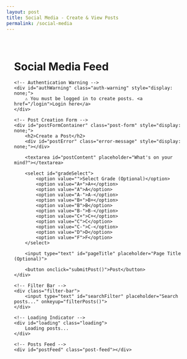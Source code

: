```yaml
---
layout: post
title: Social Media - Create & View Posts
permalink: /social-media
---
```


<style>
/* Social Media Styling */
.social-container {
    max-width: 800px;
    margin: 0 auto;
    padding: 20px;
}

.auth-warning {
    background-color: #fff3cd;
    border: 1px solid #ffc107;
    border-radius: 8px;
    padding: 15px;
    margin-bottom: 20px;
}

.post-form {
    background: white;
    border-radius: 12px;
    padding: 20px;
    box-shadow: 0 2px 8px rgba(0,0,0,0.1);
    margin-bottom: 30px;
}

.post-form textarea {
    width: 100%;
    min-height: 120px;
    padding: 12px;
    border: 1px solid #ddd;
    border-radius: 8px;
    resize: vertical;
    font-family: inherit;
}

.post-form select,
.post-form input {
    width: 100%;
    padding: 10px;
    margin-top: 10px;
    border: 1px solid #ddd;
    border-radius: 6px;
}

.post-form button {
    background-color: #007bff;
    color: white;
    border: none;
    padding: 12px 24px;
    border-radius: 6px;
    cursor: pointer;
    margin-top: 10px;
    font-size: 16px;
}

.post-form button:hover {
    background-color: #0056b3;
}

.post-feed {
    margin-top: 30px;
}

.post-card {
    background: white;
    border-radius: 12px;
    padding: 20px;
    margin-bottom: 20px;
    box-shadow: 0 2px 8px rgba(0,0,0,0.1);
}

.post-header {
    display: flex;
    justify-content: space-between;
    align-items: center;
    margin-bottom: 12px;
    border-bottom: 1px solid #eee;
    padding-bottom: 10px;
}

.post-author {
    font-weight: bold;
    color: #333;
}

.post-timestamp {
    color: #666;
    font-size: 0.9em;
}

.post-content {
    margin: 15px 0;
    line-height: 1.6;
    color: #333;
}

.post-grade {
    display: inline-block;
    background-color: #e3f2fd;
    color: #1976d2;
    padding: 4px 12px;
    border-radius: 12px;
    font-size: 0.9em;
    margin-bottom: 10px;
}

.post-actions {
    display: flex;
    gap: 15px;
    margin-top: 15px;
    padding-top: 15px;
    border-top: 1px solid #eee;
}

.post-actions button {
    background: none;
    border: none;
    color: #007bff;
    cursor: pointer;
    font-size: 14px;
}

.post-actions button:hover {
    text-decoration: underline;
}

.reply-section {
    margin-top: 15px;
    padding-left: 30px;
    border-left: 3px solid #e0e0e0;
}

.reply-card {
    background: #f9f9f9;
    padding: 12px;
    border-radius: 8px;
    margin-top: 10px;
}

.reply-form {
    margin-top: 10px;
}

.reply-form textarea {
    width: 100%;
    padding: 8px;
    border: 1px solid #ddd;
    border-radius: 6px;
    resize: vertical;
}

.reply-form button {
    background-color: #28a745;
    color: white;
    border: none;
    padding: 8px 16px;
    border-radius: 6px;
    cursor: pointer;
    margin-top: 8px;
}

.reply-form button:hover {
    background-color: #218838;
}

.loading {
    text-align: center;
    padding: 40px;
    color: #666;
}

.error-message {
    background-color: #f8d7da;
    color: #721c24;
    padding: 12px;
    border-radius: 8px;
    margin-bottom: 15px;
}

.filter-bar {
    background: white;
    padding: 15px;
    border-radius: 8px;
    margin-bottom: 20px;
    box-shadow: 0 2px 8px rgba(0,0,0,0.1);
}

.filter-bar input {
    padding: 8px;
    border: 1px solid #ddd;
    border-radius: 6px;
    width: 300px;
}
</style>

<div class="social-container">
    <h1>Social Media Feed</h1>
    
    <!-- Authentication Warning -->
    <div id="authWarning" class="auth-warning" style="display: none;">
        ⚠️ You must be logged in to create posts. <a href="/login">Login here</a>
    </div>
    
    <!-- Post Creation Form -->
    <div id="postFormContainer" class="post-form" style="display: none;">
        <h2>Create a Post</h2>
        <div id="postError" class="error-message" style="display: none;"></div>
        
        <textarea id="postContent" placeholder="What's on your mind?"></textarea>
        
        <select id="gradeSelect">
            <option value="">Select Grade (Optional)</option>
            <option value="A+">A+</option>
            <option value="A">A</option>
            <option value="A-">A-</option>
            <option value="B+">B+</option>
            <option value="B">B</option>
            <option value="B-">B-</option>
            <option value="C+">C+</option>
            <option value="C">C</option>
            <option value="C-">C-</option>
            <option value="D">D</option>
            <option value="F">F</option>
        </select>
        
        <input type="text" id="pageTitle" placeholder="Page Title (Optional)">
        
        <button onclick="submitPost()">Post</button>
    </div>
    
    <!-- Filter Bar -->
    <div class="filter-bar">
        <input type="text" id="searchFilter" placeholder="Search posts..." onkeyup="filterPosts()">
    </div>
    
    <!-- Loading Indicator -->
    <div id="loading" class="loading">
        Loading posts...
    </div>
    
    <!-- Posts Feed -->
    <div id="postFeed" class="post-feed"></div>
</div>

<script src="{{ site.baseurl }}/assets/js/social-media-api.js"></script>
<script>
// Initialize the page
document.addEventListener('DOMContentLoaded', async () => {
    // Check authentication
    if (window.SocialMediaAPI.isAuthenticated()) {
        document.getElementById('postFormContainer').style.display = 'block';
    } else {
        document.getElementById('authWarning').style.display = 'block';
    }
    
    // Load posts
    await loadPosts();
});

// Global variable to store all posts for filtering
let allPosts = [];

// Load all posts
async function loadPosts() {
    const loadingEl = document.getElementById('loading');
    const feedEl = document.getElementById('postFeed');
    
    try {
        loadingEl.style.display = 'block';
        feedEl.innerHTML = '';
        
        // Fetch posts
        allPosts = await window.SocialMediaAPI.getAllPosts();
        
        loadingEl.style.display = 'none';
        
        if (allPosts.length === 0) {
            feedEl.innerHTML = '<p style="text-align: center; color: #666;">No posts yet. Be the first to post!</p>';
            return;
        }
        
        // Render posts
        renderPosts(allPosts);
        
    } catch (error) {
        loadingEl.style.display = 'none';
        feedEl.innerHTML = `<div class="error-message">Error loading posts: ${error.message}</div>`;
        console.error('Error loading posts:', error);
    }
}

// Render posts to the feed
function renderPosts(posts) {
    const feedEl = document.getElementById('postFeed');
    feedEl.innerHTML = '';
    
    posts.forEach(post => {
        const postEl = createPostElement(post);
        feedEl.appendChild(postEl);
    });
}

// Create a post element
function createPostElement(post) {
    const div = document.createElement('div');
    div.className = 'post-card';
    div.setAttribute('data-post-id', post.id);
    
    let gradeHTML = '';
    if (post.gradeReceived) {
        gradeHTML = `<div class="post-grade">Grade: ${post.gradeReceived}</div>`;
    }
    
    let pageTitleHTML = '';
    if (post.pageTitle) {
        pageTitleHTML = `<div style="color: #666; font-size: 0.9em; margin-bottom: 8px;">📄 ${post.pageTitle}</div>`;
    }
    
    div.innerHTML = `
        <div class="post-header">
            <span class="post-author">${post.studentName}</span>
            <span class="post-timestamp">${window.SocialMediaAPI.formatTimestamp(post.timestamp)}</span>
        </div>
        ${pageTitleHTML}
        ${gradeHTML}
        <div class="post-content">${escapeHtml(post.content)}</div>
        <div class="post-actions">
            <button onclick="toggleReplyForm(${post.id})">💬 Reply (${post.replyCount})</button>
        </div>
        <div id="replyForm-${post.id}" class="reply-form" style="display: none;">
            <textarea id="replyContent-${post.id}" placeholder="Write a reply..."></textarea>
            <button onclick="submitReply(${post.id})">Post Reply</button>
            <button onclick="toggleReplyForm(${post.id})" style="background-color: #6c757d;">Cancel</button>
        </div>
        <div id="replies-${post.id}" class="reply-section"></div>
    `;
    
    // Render replies if they exist
    if (post.replies && post.replies.length > 0) {
        const repliesContainer = div.querySelector(`#replies-${post.id}`);
        post.replies.forEach(reply => {
            const replyEl = createReplyElement(reply);
            repliesContainer.appendChild(replyEl);
        });
    }
    
    return div;
}

// Create a reply element
function createReplyElement(reply) {
    const div = document.createElement('div');
    div.className = 'reply-card';
    div.innerHTML = `
        <div style="display: flex; justify-content: space-between; margin-bottom: 8px;">
            <strong>${reply.studentName}</strong>
            <span style="color: #666; font-size: 0.85em;">${window.SocialMediaAPI.formatTimestamp(reply.timestamp)}</span>
        </div>
        <div>${escapeHtml(reply.content)}</div>
    `;
    return div;
}

// Submit a new post
async function submitPost() {
    const content = document.getElementById('postContent').value;
    const grade = document.getElementById('gradeSelect').value;
    const pageTitle = document.getElementById('pageTitle').value;
    const errorEl = document.getElementById('postError');
    
    errorEl.style.display = 'none';
    
    if (!content.trim()) {
        errorEl.textContent = 'Please enter some content for your post';
        errorEl.style.display = 'block';
        return;
    }
    
    try {
        const postData = {
            content: content,
            gradeReceived: grade || null,
            pageTitle: pageTitle || null,
            pageUrl: window.location.href
        };
        
        await window.SocialMediaAPI.createPost(postData);
        
        // Clear form
        document.getElementById('postContent').value = '';
        document.getElementById('gradeSelect').value = '';
        document.getElementById('pageTitle').value = '';
        
        // Reload posts
        await loadPosts();
        
    } catch (error) {
        errorEl.textContent = `Error creating post: ${error.message}`;
        errorEl.style.display = 'block';
        console.error('Error creating post:', error);
    }
}

// Toggle reply form visibility
function toggleReplyForm(postId) {
    const form = document.getElementById(`replyForm-${postId}`);
    form.style.display = form.style.display === 'none' ? 'block' : 'none';
}

// Submit a reply
async function submitReply(postId) {
    const content = document.getElementById(`replyContent-${postId}`).value;
    
    if (!content.trim()) {
        alert('Please enter a reply');
        return;
    }
    
    try {
        await window.SocialMediaAPI.createReply(postId, content);
        
        // Clear form and hide
        document.getElementById(`replyContent-${postId}`).value = '';
        toggleReplyForm(postId);
        
        // Reload posts
        await loadPosts();
        
    } catch (error) {
        alert(`Error posting reply: ${error.message}`);
        console.error('Error posting reply:', error);
    }
}

// Filter posts by search term
function filterPosts() {
    const searchTerm = document.getElementById('searchFilter').value.toLowerCase();
    
    if (!searchTerm) {
        renderPosts(allPosts);
        return;
    }
    
    const filtered = allPosts.filter(post => {
        return post.content.toLowerCase().includes(searchTerm) ||
               post.studentName.toLowerCase().includes(searchTerm) ||
               (post.pageTitle && post.pageTitle.toLowerCase().includes(searchTerm));
    });
    
    renderPosts(filtered);
}

// Escape HTML to prevent XSS
function escapeHtml(text) {
    const div = document.createElement('div');
    div.textContent = text;
    return div.innerHTML;
}
</script>


